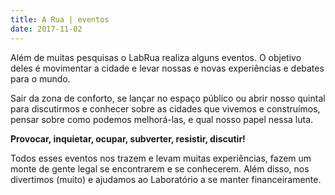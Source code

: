 ```yaml
---
title: A Rua | eventos
date: 2017-11-02
---
```


Além de muitas pesquisas o LabRua realiza alguns eventos. O objetivo deles é movimentar a cidade e levar nossas e novas experiências e debates para o mundo.

Sair da zona de conforto, se lançar no espaço público ou abrir nosso quintal para discutirmos e conhecer sobre as cidades que vivemos e construímos, pensar sobre como podemos melhorá-las, e qual nosso papel nessa luta.

**Provocar, inquietar, ocupar, subverter, resistir, discutir!**

Todos esses eventos nos trazem e levam muitas experiências, fazem um monte de gente legal se encontrarem e se conhecerem. Além disso, nos divertimos (muito) e ajudamos ao Laboratório a se manter financeiramente.
